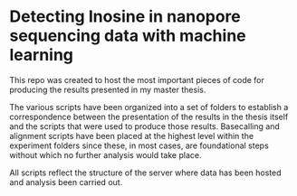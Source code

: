 # Detecting Inosine in nanopore sequencing data with machine learning
This repo was created to host the most important pieces of code for producing the results presented in my master thesis. 

The various scripts have been organized into a set of folders to establish a correspondence between the presentation of the results in the thesis itself and the scripts that were used to produce those results. Basecalling and alignment scripts have been placed at the highest level within the experiment folders since these, in most cases, are foundational steps without which no further analysis would take place.

All scripts reflect the structure of the server where data has been hosted and analysis been carried out. 
